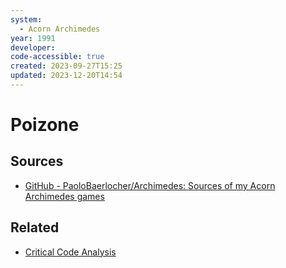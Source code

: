 ```yaml
---
system:
  - Acorn Archimedes
year: 1991
developer: 
code-accessible: true
created: 2023-09-27T15:25
updated: 2023-12-20T14:54
---
```

# Poizone


## Sources
- [GitHub - PaoloBaerlocher/Archimedes: Sources of my Acorn Archimedes games](https://github.com/PaoloBaerlocher/Archimedes)

## Related
- [Critical Code Analysis](notes/Critical%20Code%20Analysis.md)